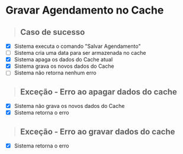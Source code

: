 # Gravar Agendamento no Cache

> ## Caso de sucesso
- [X] Sistema executa o comando "Salvar Agendamento"
- [ ] Sistema cria uma data para ser armazenada no cache
- [X] Sistema apaga os dados do Cache atual
- [X] Sistema grava os novos dados do Cache
- [ ] Sistema não retorna nenhum erro

> ## Exceção - Erro ao apagar dados do cache
- [X] Sistema não grava os novos dados do Cache
- [X] Sistema retorna o erro

> ## Exceção - Erro ao gravar dados do cache
- [X] Sistema retorna o erro
